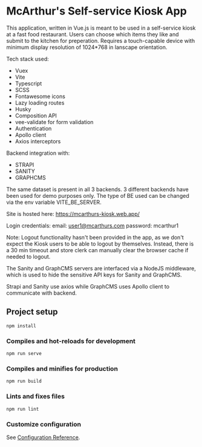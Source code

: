# McArthur's Self-service Kiosk App

This application, written in Vue.js is meant to be used in a self-service kiosk at a fast food restaurant. Users can choose which items they like and submit to the kitchen for preperation. Requires a touch-capable device with minimum display resolution of 1024\*768 in lanscape orientation.

Tech stack used:

- Vuex
- Vite
- Typescript
- SCSS
- Fontawesome icons
- Lazy loading routes
- Husky
- Composition API
- vee-validate for form validation
- Authentication
- Apollo client
- Axios interceptors

Backend integration with:

- STRAPI
- SANITY
- GRAPHCMS

The same dataset is present in all 3 backends. 3 different backends have been used for demo purposes only. The type of BE used can be changed via the env variable VITE_BE_SERVER.

Site is hosted here:
https://mcarthurs-kiosk.web.app/

Login credentials:
email: user1@mcarthurs.com
password: mcarthur1

Note: Logout functionality hasn't been provided in the app, as we don't expect the Kiosk users to be able to logout by themselves. Instead, there is a 30 min timeout and store clerk can manually clear the browser cache if needed to logout.

The Sanity and GraphCMS servers are interfaced via a NodeJS middleware, which is used to hide the sensitive API keys for Sanity and GraphCMS.

Strapi and Sanity use axios while GraphCMS uses Apollo client to communicate with backend.

## Project setup

```
npm install
```

### Compiles and hot-reloads for development

```
npm run serve
```

### Compiles and minifies for production

```
npm run build
```

### Lints and fixes files

```
npm run lint
```

### Customize configuration

See [Configuration Reference](https://cli.vuejs.org/config/).
